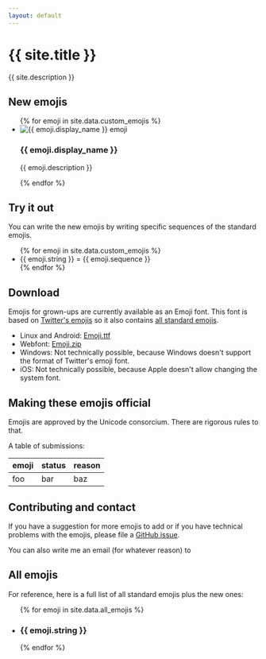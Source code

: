 ```yaml
---
layout: default
---
```


# {{ site.title }}

{{ site.description }}

<h2 class="sr-only">New emojis</h2>

<ul class="emojis emojis--custom">
  {% for emoji in site.data.custom_emojis %}
  <li class="emoji">
    <img
      src="svg/{{ emoji.path_base }}.svg"
      alt="{{ emoji.display_name }} emoji"
      class="emoji-img"
    />
    <h3>{{ emoji.display_name }}</h3>
    <p class="emoji-description">{{ emoji.description }}</p>
  </li>
  {% endfor %}
</ul>

## Try it out

You can write the new emojis by writing specific sequences of the standard
emojis.

<ul class="emojis emojis--sequences">
  {% for emoji in site.data.custom_emojis %}
  <li class="emoji">
    <span class="emoji-string" title="{{ emoji.display_name }} emoji"
      >{{ emoji.string }}</span
    >
    =
    <span class="emoji-string">{{ emoji.sequence }}</span>
  </li>
  {% endfor %}
</ul>
<!-- TODO On screen keyboard -->

## Download

Emojis for grown-ups are currently available as an Emoji font. This font is
based on [Twitter's emojis](https://twitter.github.io/twemoji/) so it also
contains [all standard emojis](#all-emojis).

- Linux and Android: [Emoji.ttf](dist/Emoji.ttf)
- Webfont: [Emoji.zip](dist/Emoji.zip)
- Windows: Not technically possible, because Windows doesn't support the format
  of Twitter's emoji font. <!-- TODO: Add name of the font format -->
- iOS: Not technically possible, because Apple doesn't allow changing the system
  font. <!-- TODO: Cite some source -->

## Making these emojis official

Emojis are approved by the Unicode consorcium. There are rigorous rules to that.

A table of submissions:

| emoji | status | reason |
|-|-|-|
| foo | bar | baz |

## Contributing and contact

If you have a suggestion for more emojis to add or if you have technical
problems with the emojis, please file a [GitHub issue](https://www.github.com/jakubvalenta/emoji/issues).

You can also write me an email (for whatever reason) to

<script>
  document.write(
    '<n uers="rzbwv@znvyobk.bet" ery="absbyybj">rzbwv@znvyobk.bet</n>'.replace(
      /[a-zA-Z]/g,
      function(c) {
        return String.fromCharCode(
          (c <= 'Z' ? 90 : 122) >= (c = c.charCodeAt(0) + 13) ? c : c - 26
        );
      }
    )
  );
</script>

## All emojis

For reference, here is a full list of all standard emojis plus the new ones:

<ul class="emojis emojis--all">
  {% for emoji in site.data.all_emojis %}
  <li class="emoji{% if emoji.custom %} emoji--custom{% endif %}">
    <h3 class="emoji-string" title="{{ emoji.code }} {{ emoji.name }}">
      {{ emoji.string }}
    </h3>
  </li>
  {% endfor %}
</ul>

